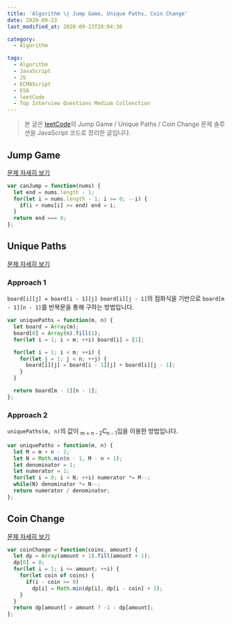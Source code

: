 ```yaml
---
title: 'Algorithm \| Jump Game, Unique Paths, Coin Change'
date: 2020-09-23
last_modified_at: 2020-09-23T20:04:36

category:
  - Algorithm

tags:
  - Algorithm
  - JavaScript
  - JS
  - ECMAScript
  - ES6
  - leetCode
  - Top Interview Questions Medium Collenction
---
```


> 본 글은 [leetCode](https://leetcode.com/explore/interview/card/top-interview-questions-medium/111/dynamic-programming/)의 Jump Game / Unique Paths / Coin Change 문제 솔루션을 JavaScript 코드로 정리한 글입니다.

## Jump Game
[문제 자세히 보기](https://leetcode.com/problems/jump-game/)

```js
var canJump = function(nums) {
  let end = nums.length - 1;
  for(let i = nums.length - 1; i >= 0; --i) {
    if(i + nums[i] >= end) end = i;
  }
  return end === 0;
};
```



## Unique Paths
[문제 자세히 보기](https://leetcode.com/explore/interview/card/top-interview-questions-medium/111/dynamic-programming/808/)


### Approach 1
`board[i][j] = board[i - 1][j] board[i][j - 1]`의 점화식을 기반으로 `board[m - 1][n - 1]`를 반복문을 통해 구하는 방법입니다. 

```js
var uniquePaths = function(m, n) {
  let board = Array(m);
  board[0] = Array(n).fill(1);
  for(let i = 1; i < m; ++i) board[i] = [1];

  for(let i = 1; i < m; ++i) {
    for(let j = 1; j < n; ++j) {
      board[i][j] = board[i - 1][j] + board[i][j - 1];
    }
  }

  return board[m - 1][n - 1];
};
```


### Approach 2
`uniquePaths(m, n)`의 값이 <sub>m + n - 2</sub>C<sub>n - 1</sub>임을 이용한 방법입니다.

```js
var uniquePaths = function(m, n) {
  let M = m + n - 2;
  let N = Math.min(n - 1, M - n + 1);
  let denominator = 1;
  let numerator = 1;
  for(let i = 0; i < N; ++i) numerator *= M--;
  while(N) denominator *= N--;
  return numerator / denominator;
};
```



## Coin Change
[문제 자세히 보기](https://leetcode.com/problems/coin-change/)

```js
var coinChange = function(coins, amount) {
  let dp = Array(amount + 1).fill(amount + 1);
  dp[0] = 0;
  for(let i = 1; i <= amount; ++i) {
    for(let coin of coins) {
      if(i - coin >= 0) 
        dp[i] = Math.min(dp[i], dp[i - coin] + 1);
    }
  }
  return dp[amount] > amount ? -1 : dp[amount];
};
```